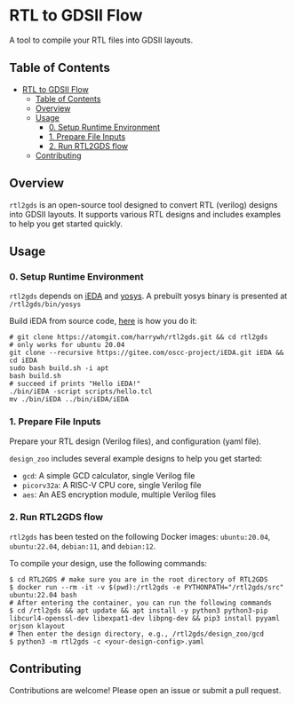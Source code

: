 # RTL to GDSII Flow

A tool to compile your RTL files into GDSII layouts.

## Table of Contents

- [RTL to GDSII Flow](#rtl-to-gdsii-flow)
  - [Table of Contents](#table-of-contents)
  - [Overview](#overview)
  - [Usage](#usage)
    - [0. Setup Runtime Environment](#0-setup-runtime-environment)
    - [1. Prepare File Inputs](#1-prepare-file-inputs)
    - [2. Run RTL2GDS flow](#2-run-rtl2gds-flow)
  - [Contributing](#contributing)

## Overview

`rtl2gds` is an open-source tool designed to convert RTL (verilog) designs into GDSII layouts. It supports various RTL designs and includes examples to help you get started quickly.

## Usage

### 0. Setup Runtime Environment

`rtl2gds` depends on [iEDA](https://gitee.com/oscc-project/iEDA) and [yosys](https://github.com/YosysHQ/yosys). A prebuilt yosys binary is presented at `/rtl2gds/bin/yosys`

Build iEDA from source code, [here](https://gitee.com/oscc-project/iEDA/blob/master/README.md#method-2--install-dependencies-and-compile) is how you do it:

```shell
# git clone https://atomgit.com/harrywh/rtl2gds.git && cd rtl2gds
# only works for ubuntu 20.04
git clone --recursive https://gitee.com/oscc-project/iEDA.git iEDA && cd iEDA
sudo bash build.sh -i apt
bash build.sh
# succeed if prints "Hello iEDA!"
./bin/iEDA -script scripts/hello.tcl
mv ./bin/iEDA ../bin/iEDA/iEDA
```

### 1. Prepare File Inputs

Prepare your RTL design (Verilog files), and configuration (yaml file).

`design_zoo` includes several example designs to help you get started:

- `gcd`: A simple GCD calculator, single Verilog file
- `picorv32a`: A RISC-V CPU core, single Verilog file
- `aes`: An AES encryption module, multiple Verilog files

### 2. Run RTL2GDS flow

`rtl2gds` has been tested on the following Docker images: `ubuntu:20.04`, `ubuntu:22.04`, `debian:11`, and `debian:12`.

To compile your design, use the following commands:

```shell
$ cd RTL2GDS # make sure you are in the root directory of RTL2GDS
$ docker run --rm -it -v $(pwd):/rtl2gds -e PYTHONPATH="/rtl2gds/src" ubuntu:22.04 bash
# After entering the container, you can run the following commands
$ cd /rtl2gds && apt update && apt install -y python3 python3-pip libcurl4-openssl-dev libexpat1-dev libpng-dev && pip3 install pyyaml orjson klayout
# Then enter the design directory, e.g., /rtl2gds/design_zoo/gcd
$ python3 -m rtl2gds -c <your-design-config>.yaml
```

## Contributing

Contributions are welcome! Please open an issue or submit a pull request.
